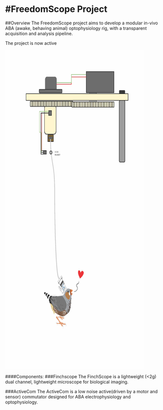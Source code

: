 #FreedomScope Project
============

##Overview
The FreedomScope project aims to develop a modular in-vivo ABA (awake, behaving animal) optophysiology rig, with a transparent acquisition and analysis pipeline.

The project is now active

![ScreenShot](1_Page_3.jpg)



####Components:
###Finchscope
The FinchScope is a lightweight (<2g) dual channel, lightweight microscope for biological imaging.

###ActiveCom
The ActiveCom is a low noise active(driven by a motor and sensor) commutator designed for ABA electrophysiology and optophysiology.
